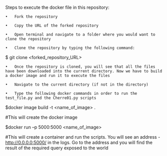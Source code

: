 Steps to execute the docker file in this repository:

	•	Fork the repository

	•	Copy the URL of the forked repository 

	•	Open terminal and navigate to a folder where you would want to clone the repository

	•	Clone the repository by typing the following command:
$ git clone <forked_repository_URL>

	•	Once the repository is cloned, you will see that all the files have been downloaded into the current directory. Now we have to build a docker image and run it to execute the files

	•	Navigate to the current directory (if not in the directory)
	
	•	Type the following docker commands in order to run the test_file.py and the Cherre01.py scripts
	
	

$docker image build -t <name_of_image> .

#This will create the docker image

$docker run –p 5000:5000 <name_of_image>

#This will create a container and run the scripts. You will see an address - http://0.0.0.0:5000/ in the logs. Go to the address and you will find the result of the required query exposed to the world


